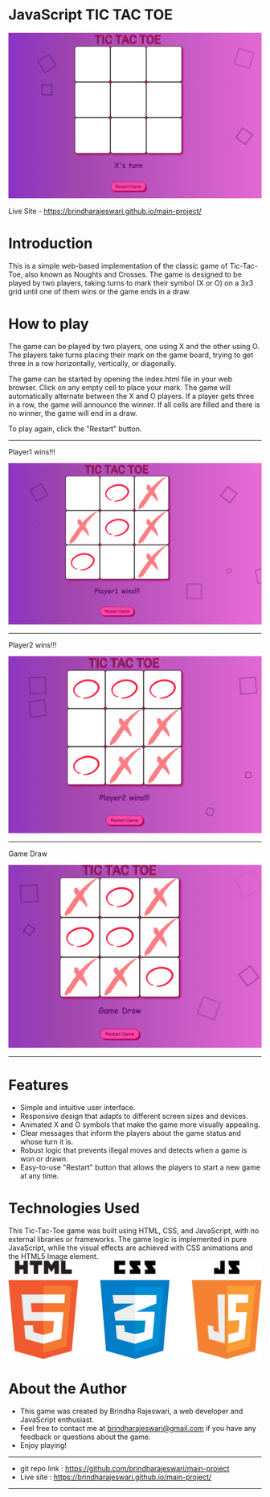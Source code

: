 # JavaScript TIC TAC TOE
![ttt](/images/tic.png)

Live Site - https://brindharajeswari.github.io/main-project/

# Introduction
This is a simple web-based implementation of the classic game of Tic-Tac-Toe, also known as Noughts and Crosses. 
The game is designed to be played by two players, taking turns to mark their symbol (X or O) on a 3x3 grid until one of them wins or the game ends in a draw.

# How to play
The game can be played by two players, one using X and the other using O. The players take turns placing their mark on the game board, trying to get three in a row horizontally, vertically, or diagonally.

The game can be started by opening the index.html file in your web browser. Click on any empty cell to place your mark. The game will automatically alternate between the X and O players. If a player gets three in a row, the game will announce the winner. If all cells are filled and there is no winner, the game will end in a draw.

To play again, click the "Restart" button.

----------------------------------
Player1 wins!!!

![ttt](/images/ttt.png)

--------------------------------
Player2 wins!!!

![player](/images/player2.png)

----------------------------------
Game Draw

![draw](/images/draw.png)

-------------------------------------
# Features
- Simple and intuitive user interface.
- Responsive design that adapts to different screen sizes and devices.
- Animated X and O symbols that make the game more visually appealing.
- Clear messages that inform the players about the game status and whose turn it is.
- Robust logic that prevents illegal moves and detects when a game is won or drawn.
- Easy-to-use "Restart" button that allows the players to start a new game at any time.

# Technologies Used
This Tic-Tac-Toe game was built using HTML, CSS, and JavaScript, with no external libraries or frameworks. 
The game logic is implemented in pure JavaScript, while the visual effects are achieved with CSS animations and the HTML5 Image element.
![js](/images/html-css-javascript-png.png)

# About the Author
- This game was created by Brindha Rajeswari, a web developer and JavaScript enthusiast. 
- Feel free to contact me at brindharajeswari@gmail.com if you have any feedback or questions about the game. 
- Enjoy playing!

-----------------------------------------------

- git repo link : https://github.com/brindharajeswari/main-project
- Live site : https://brindharajeswari.github.io/main-project/

-----------------------------------------------